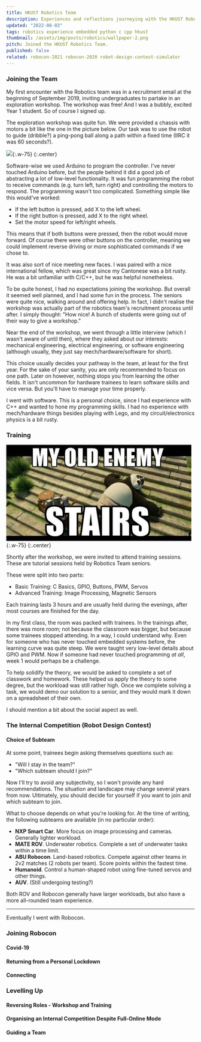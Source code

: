 ```yaml
---
title: HKUST Robotics Team
description: Experiences and reflections journeying with the HKUST Robotics Team.
updated: "2022-08-03"
tags: robotics experience embedded python c cpp hkust
thumbnail: /assets/img/posts/robotics/wallpaper-2.png
pitch: Joined the HKUST Robotics Team.
published: false
related: robocon-2021 robocon-2020 robot-design-contest-simulator
---
```


### Joining the Team
My first encounter with the Robotics team was in a recruitment email at the beginning of September 2019, inviting undergraduates to partake in an exploration workshop. The workshop was free! And I was a bubbly, excited Year 1 student. So of course I signed up.

The exploration workshop was quite fun. We were provided a chassis with motors a bit like the one in the picture below. Our task was to use the robot to guide (dribble?) a ping-pong ball along a path within a fixed time (IIRC it was 60 seconds?).

![](/assets/img/posts/robocon-2020/chassis-example.jpeg){:.w-75}
{:.center}

Software-wise we used Arduino to program the controller. I've never touched Arduino before, but the people behind it did a good job of abstracting a lot of low-level functionality. It was fun programming the robot to receive commands (e.g. turn left, turn right) and controlling the motors to respond. The programming wasn't too complicated. Something simple like this would've worked:

* If the left button is pressed, add X to the left wheel.
* If the right button is pressed, add X to the right wheel.
* Set the motor speed for left/right wheels.

This means that if both buttons were pressed, then the robot would move forward. Of course there were other buttons on the controller, meaning we could implement reverse driving or more sophisticated commands if we chose to.

It was also sort of nice meeting new faces. I was paired with a nice international fellow, which was great since my Cantonese was a bit rusty. He was a bit unfamiliar with C/C++, but he was helpful nonetheless.

To be quite honest, I had no expectations joining the workshop. But overall it seemed well planned, and I had some fun in the process. The seniors were quite nice, walking around and offering help. In fact, I didn't realise the workshop was actually part of the robotics team's recruitment process until after. I simply thought: "How nice! A bunch of students were going out of their way to give a workshop."

Near the end of the workshop, we went through a little interview (which I wasn't aware of until then), where they asked about our interests: mechanical engineering, electrical engineering, or software engineering (although usually, they just say mech/hardware/software for short).

This choice usually decides your pathway in the team, at least for the first year. For the sake of your sanity, you are only recommended to focus on one path. Later on however, nothing stops you from learning the other fields. It isn't uncommon for hardware trainees to learn software skills and vice versa. But you'll have to manage your time properly.

I went with software. This is a personal choice, since I had experience with C++ and wanted to hone my programming skills. I had no experience with mech/hardware things besides playing with Lego, and my circuit/electronics physics is a bit rusty.

### Training
![](/assets/img/posts/training.jpeg){:.w-75}
{:.center}

Shortly after the workshop, we were invited to attend training sessions. These are tutorial sessions held by Robotics Team seniors.

These were split into two parts:

* Basic Training: C Basics, GPIO, Buttons, PWM, Servos
* Advanced Training: Image Processing, Magnetic Sensors

<!-- Simplify to a couple paragraphs of more personal stuff? -->

Each training lasts 3 hours and are usually held during the evenings, after most courses are finished for the day.

In my first class, the room was packed with trainees. In the trainings after, there was more room; not because the classroom was bigger, but because some trainees stopped attending. In a way, I could understand why. Even for someone who has never touched embedded systems before, the learning curve was quite steep. We were taught very low-level details about GPIO and PWM. Now if someone had never touched programming *at all*, week 1 would perhaps be a challenge.

To help solidify the theory, we would be asked to complete a set of classwork and homework. These helped us apply the theory to some degree, but the workload was still rather high. Once we complete solving a task, we would demo our solution to a senior, and they would mark it down on a spreadsheet of their own.

I should mention a bit about the social aspect as well. 

<!-- TODO -->

### The Internal Competition (Robot Design Contest)

#### Choice of Subteam
At some point, trainees begin asking themselves questions such as:

* "Will I stay in the team?"
* "Which subteam should I join?"

Now I'll try to avoid any subjectivity, so I won't provide any hard recommendations. The situation and landscape may change several years from now. Ultimately, you should decide for yourself if you want to join and which subteam to join.

What to choose depends on what you're looking for. At the time of writing, the following subteams are available (in no particular order):

* **NXP Smart Car**. More focus on image processing and cameras. Generally lighter workload.
* **MATE ROV**. Underwater robotics. Complete a set of underwater tasks within a time limit.
* **ABU Robocon**. Land-based robotics. Compete against other teams in 2v2 matches (2 robots per team). Score points within the fastest time.
* **Humanoid**. Control a human-shaped robot using fine-tuned servos and other things.
* **AUV**. (Still undergoing testing?)

Both ROV and Robocon generally have larger workloads, but also have a more all-rounded team experience.

----

Eventually I went with Robocon.

<!-- TODO -->


### Joining Robocon
#### Covid-19
#### Returning from a Personal Lockdown
#### Connecting

### Levelling Up
#### Reversing Roles - Workshop and Training
#### Organising an Internal Competition Despite Full-Online Mode
#### Guiding a Team
<!-- Summarise Robocon 2021. -->

### 
<!-- Administrative, Social Gatherings -->

